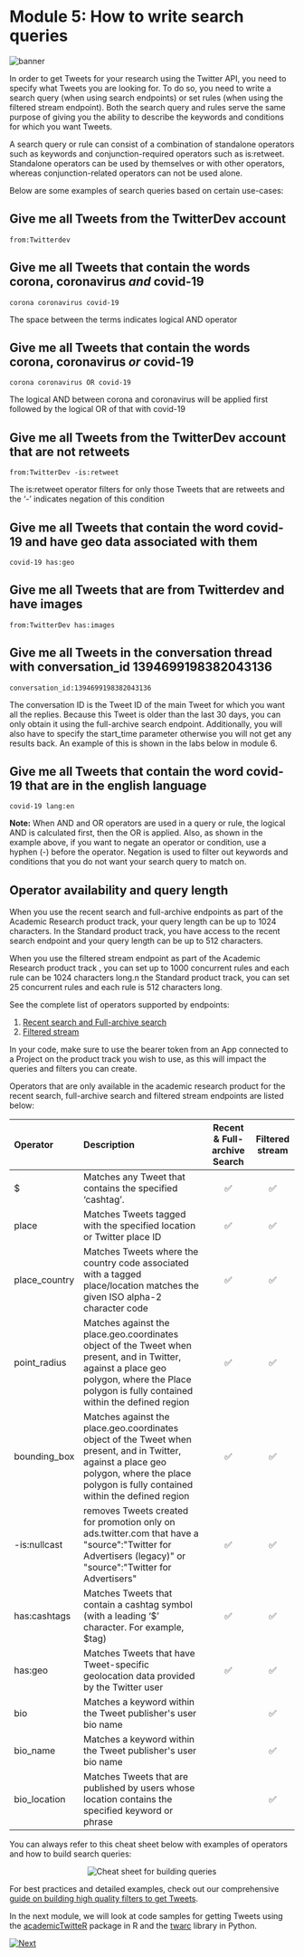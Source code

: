 # Module 5: How to write search queries

![banner](../assets/banner.png)

In order to get Tweets for your research using the Twitter API, you need to specify what Tweets you are looking for. To do so, you need to write a search query (when using search endpoints) or set rules (when using the filtered stream endpoint). Both the search query and rules serve the same purpose of giving you the ability to describe the keywords and conditions for which you want Tweets.

A search query or rule can consist of a combination of standalone operators such as keywords and conjunction-required operators such as is:retweet. Standalone operators can be used by themselves or with other operators, whereas conjunction-related operators can not be used alone.

Below are some examples of search queries based on certain use-cases:

## Give me all Tweets from the TwitterDev account

`from:Twitterdev`

## Give me all Tweets that contain the words corona, coronavirus *and* covid-19

`corona coronavirus covid-19`

The space between the terms indicates logical AND operator

## Give me all Tweets that contain the words corona, coronavirus *or* covid-19

`corona coronavirus OR covid-19`

The logical AND between corona and coronavirus will be applied first followed by the logical OR of that with covid-19

## Give me all Tweets from the TwitterDev account that are not retweets

`from:TwitterDev -is:retweet`

The is:retweet operator filters for only those Tweets that are retweets and the ‘-’ indicates negation of this condition

## Give me all Tweets that contain the word covid-19 and have geo data associated with them

`covid-19 has:geo`

## Give me all Tweets that are from Twitterdev and have images

`from:TwitterDev has:images`

## Give me all Tweets in the conversation thread with conversation_id 1394699198382043136

`conversation_id:1394699198382043136`

The conversation ID is the Tweet ID of the main Tweet for which you want all the replies. Because this Tweet is older than the last 30 days, you can only obtain it using the full-archive search endpoint. Additionally, you will also have to specify the start_time parameter otherwise you will not get any results back. An example of this is shown in the labs below in module 6.

## Give me all Tweets that contain the word covid-19 that are in the english language

`covid-19 lang:en`

**Note:** When AND and OR operators are used in a query or rule, the logical AND is calculated first, then the OR is applied. Also, as shown in the example above, if you want to negate an operator or condition, use a hyphen (-) before the operator. Negation is used to filter out keywords and conditions that you do not want your search query to match on.


## Operator availability and query length

When you use the recent search and full-archive endpoints as part of the Academic Research product track, your query length can be up to 1024 characters. In the Standard product track, you have access to the recent search endpoint and your query length can be up to 512 characters.

When you use the filtered stream endpoint as part of the Academic Research product track , you can set up to 1000 concurrent rules and each rule can be 1024 characters long.n the Standard product track, you can set 25 concurrent rules and each rule is 512 characters long.

See the complete list of operators supported by endpoints:

1. [Recent search and Full-archive search](https://developer.twitter.com/en/docs/twitter-api/tweets/search/integrate/build-a-query#availability)
2. [Filtered stream](https://developer.twitter.com/en/docs/twitter-api/tweets/filtered-stream/integrate/build-a-rule#availability)

In your code, make sure to use the bearer token from an App connected to a Project on the product track you wish to use, as this will impact the queries and filters you can create.

Operators that are only available in the academic research product for the recent search, full-archive search and filtered stream endpoints are listed below:

**Operator**|**Description**|**Recent & Full-archive Search**|**Filtered stream**
:-----|:-----|:-----:|:-----:
$|Matches any Tweet that contains the specified ‘cashtag’.|✅|✅
place|Matches Tweets tagged with the specified location or Twitter place ID|✅|✅
place_country|Matches Tweets where the country code associated with a tagged place/location matches the given ISO alpha-2 character code|✅|✅
point_radius|Matches against the place.geo.coordinates object of the Tweet when present, and in Twitter, against a place geo polygon, where the Place polygon is fully contained within the defined region|✅|✅
bounding_box|Matches against the place.geo.coordinates object of the Tweet when present, and in Twitter, against a place geo polygon, where the place polygon is fully contained within the defined region|✅|✅
-is:nullcast|removes Tweets created for promotion only on ads.twitter.com that have a "source":"Twitter for Advertisers (legacy)" or "source":"Twitter for Advertisers"|✅|✅
has:cashtags|Matches Tweets that contain a cashtag symbol (with a leading ‘$’ character. For example, $tag)|✅|✅
has:geo|Matches Tweets that have Tweet-specific geolocation data provided by the Twitter user|✅|✅
bio|Matches a keyword within the Tweet publisher's user bio name| |✅
bio_name|Matches a keyword within the Tweet publisher's user bio name| |✅
bio_location|Matches Tweets that are published by users whose location contains the specified keyword or phrase| |✅

You can always refer to this cheat sheet below with examples of operators and how to build search queries:

<p align="center">
  <img src="../cheatsheets/how_to_write_search_queries.png" alt="Cheat sheet for building queries"/>
</p>

For best practices and detailed examples, check out our comprehensive [guide on building high quality filters to get Tweets](https://developer.twitter.com/content/developer-twitter/en/docs/tutorials/building-high-quality-filters).

In the next module, we will look at code samples for getting Tweets using the [academicTwitteR](https://cran.r-project.org/web/packages/academictwitteR/index.html) package in R and the [twarc](https://github.com/DocNow/twarc) library in Python.

[![Next](../assets/next.png)](../modules/6-labs-code-samples.md)
